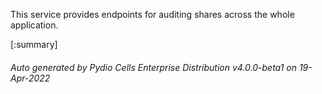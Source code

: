 






This service provides endpoints for auditing shares across the whole application.

[:summary]

###### Auto generated by Pydio Cells Enterprise Distribution v4.0.0-beta1 on 19-Apr-2022
